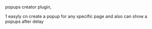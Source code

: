 popups creator plugin,

1 easyly cn create a popup for any specific page and also can show a popups after 
delay